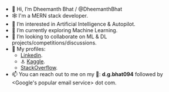 - 👋 Hi, I’m Dheemanth Bhat / @DheemanthBhat
- 🕸️ I'm a MERN stack developer.
- 👀 I’m interested in Artificial Intelligence & Autopilot.
- 🌱 I’m currently exploring Machine Learning.
- 💞️ I’m looking to collaborate on ML & DL projects/competitions/discussions.
- 👔 My profiles:
  * [Linkedin][1].
  * ⚓ [Kaggle][2].
  * [StackOverflow][3].
- 📫 You can reach out to me on my 📧: __d.g.bhat094__ followed by <Google's popular email service> dot com.

[1]: https://www.linkedin.com/in/dheemanth-bhat/
[2]: https://www.kaggle.com/dheemanthbhat
[3]: https://stackoverflow.com/users/5070460/dheemanth-bhat?tab=profile

<!---
DheemanthBhat/DheemanthBhat is a ✨ special ✨ repository because its `README.md` (this file) appears on your GitHub profile.
You can click the Preview link to take a look at your changes.
--->
